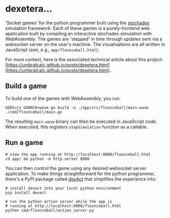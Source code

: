 # dexetera...

'Socket games' for the python programmer built using the [stochadex](https://github.com/umbralcalc/stochadex) simulation framework. Each of these games is a purely-frontend web application built by compiling an interactive stochadex simulation with WebAssembly. The games are 'stepped' in time through updates sent via a websocket server on the user's machine. The visualisations are all written in JavaScript (see, e.g., `app/flounceball.html`).

For more context, here is the associated technical article about this project: [https://umbralcalc.github.io/posts/dexetera.html](https://umbralcalc.github.io/posts/dexetera.html).

## Build a game

To build one of the games with WebAssembly, you run:

```shell
GOOS=js GOARCH=wasm go build -o ./app/src/flounceball/main.wasm ./cmd/flounceball/main.go 
```

The resulting `main.wasm` binary can then be executed in JavaScript code. When executed, this registers `stepSimulation` function as a callable.

## Run a game

```shell
# view the app running at http://localhost:8000/flounceball.html
cd app/ && python -m http.server 8000
```

You can then control the game using any desired websocket server application. To make things straightforward for the python programmer, there's a PyPI package called [dexAct](https://pypi.org/project/dexact/) that simplifies the experience into:

```shell
# install dexact into your local python environment
pip install dexact

# run the python action server while the app is 
# running at http://localhost:8000/flounceball.html
python cmd/flounceball/action_server.py
```
